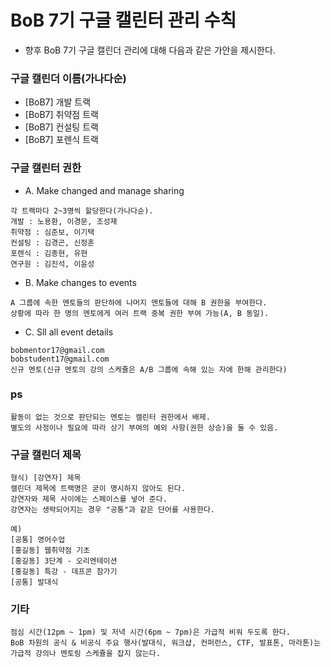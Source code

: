 BoB 7기 구글 캘린터 관리 수칙
=============================

* 향후 BoB 7기 구글 캘린더 관리에 대해 다음과 같은 가안을 제시한다.

### 구글 캘린더 이름(가나다순)
* [BoB7] 개발 트랙
* [BoB7] 취약점 트랙
* [BoB7] 컨설팅 트랙
* [BoB7] 포렌식 트랙

### 구글 캘린터 권한

* A. Make changed and manage sharing
```
각 트랙마다 2~3명씩 할당한다(가나다순).
개발 : 노용환, 이경문, 조성재
취약점 : 심준보, 이기택
컨설팅 : 김경곤, 신정훈
포렌식 : 김종현, 유현
연구원 : 김진석, 이윤성
```

* B. Make changes to events
```
A 그룹에 속한 멘토들의 판단하에 나머지 멘토들에 대해 B 권한을 부여한다.
상황에 따라 한 명의 멘토에게 여러 트랙 중복 권한 부여 가능(A, B 동일).
```

* C. Sll all event details
```
bobmentor17@gmail.com
bobstudent17@gmail.com
신규 멘토(신규 멘토의 강의 스케쥴은 A/B 그룹에 속해 있는 자에 한해 관리한다)
```

### ps
```
활동이 없는 것으로 판단되는 멘토는 캘린터 권한에서 배제.
별도의 사정이나 필요에 따라 상기 부여의 예외 사항(권한 상승)을 둘 수 있음.
```

### 구글 캘린더 제목
```
형식) [강연자] 제목
캘린더 제목에 트랙명은 굳이 명시하지 않아도 된다.
강연자와 제목 사이에는 스페이스를 넣어 준다.
강연자는 생략되어지는 경우 "공통"과 같은 단어를 사용한다.

예)
[공통] 영어수업
[홍길동] 웹취약점 기초
[홍길동] 3단계 - 오리엔테이션
[홍길동] 특강 - 데프콘 참가기
[공통] 발대식
```

### 기타
```
점심 시간(12pm ~ 1pm) 및 저녁 시간(6pm ~ 7pm)은 가급적 비워 두도록 한다.
BoB 차원의 공식 & 비공식 주요 행사(발대식, 워크샵, 컨퍼런스, CTF, 발표톤, 마라톤)는 가급적 강의나 멘토링 스케쥴을 잡지 않는다.
```

